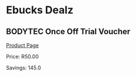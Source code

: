 
# Ebucks Dealz
## BODYTEC Once Off Trial Voucher
[Product Page](https://www.ebucks.com/web/shop/productSelected.do?prodId=356307523&catId=227677169)

Price: R50.00

Savings: 145.0


	